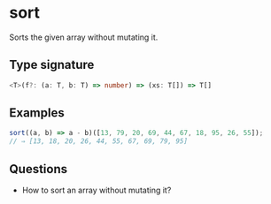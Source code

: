 # sort

Sorts the given array without mutating it.

## Type signature

<!-- prettier-ignore-start -->
```typescript
<T>(f?: (a: T, b: T) => number) => (xs: T[]) => T[]
```
<!-- prettier-ignore-end -->

## Examples

<!-- prettier-ignore-start -->
```javascript
sort((a, b) => a - b)([13, 79, 20, 69, 44, 67, 18, 95, 26, 55]);
// ⇒ [13, 18, 20, 26, 44, 55, 67, 69, 79, 95]
```
<!-- prettier-ignore-end -->

## Questions

- How to sort an array without mutating it?
